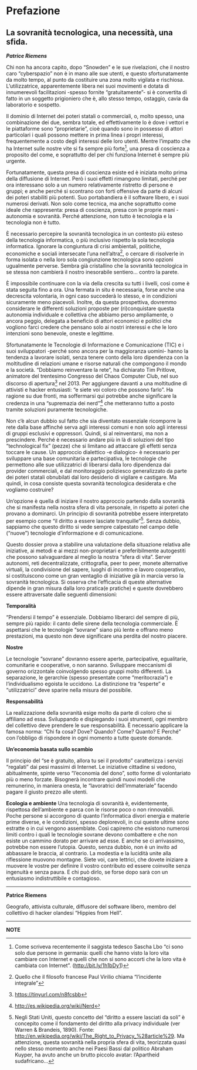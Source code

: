 **Prefazione**
===
**La sovranità tecnologica, una necessità, una sfida.**
---
***Patrice Riemens***

Chi non ha ancora capito, dopo “Snowden” e le sue rivelazioni, che il nostro caro “cyberspazio” non è in mano alle sue utenti, e questo sfortunatamente da molto tempo, al punto da costituire una zona molto vigilata e rischiosa. L’utilizzatrice, apparentemente libera nei suoi movimenti e dotata di innumerevoli facilitazioni -spesso fornite “gratuitamente”- si è convertita di fatto in un soggetto prigioniero che è, allo stesso tempo, ostaggio, cavia da laboratorio e sospetto. 

Il dominio di Internet dei poteri statali o commerciali, o, molto spesso, una combinazione dei due, sembra totale, ed effettivamente lo è dove i vettori e le piattaforme sono “proprietarie”, cioè quando sono in possesso di attori particolari i quali possono mettere in prima linea i propri interessi, frequentemente a costo degli interessi delle loro utenti. Mentre l’impatto che ha Internet sulle nostre vite si fa sempre più forte[^1], una presa di coscienza a proposito del come, e soprattutto del per chi funziona Internet è sempre più urgente.

Fortunatamente, questa presa di coscienza esiste ed è iniziata molto prima della diffusione di Internet. Però i suoi effetti rimangono limitati, perché per ora interessano solo a un numero relativamente ristretto di persone e gruppi; e anche perché si scontrano con forti offensive da parte di alcuni dei poteri stabiliti più potenti. Suo portabandiera è il software libero, e i suoi numerosi derivati. Non solo come tecnica, ma anche soprattutto come ideale che rappresenta: presa di coscienza, presa con le proprie mani -autonomia e sovranità. Perché attenzione, non tutto è tecnologia e la tecnologia non è tutto. 

È necessario percepire la sovranità tecnologica in un contesto più esteso della tecnologia informatica, o più inclusivo rispetto la sola tecnologia informatica. Ignorare la congiuntura di crisi ambientali, politiche, economiche e sociali intersecate l’una nell’altra[^2], o cercare di risolverle in forma isolata o nella loro sola congiunzione tecnologica sono opzioni ugualmente perverse. Sembra già cristallino che la sovranità tecnologica in se stessa non cambierà il nostro inesorabile sentiero… contro la parete. 

È impossibile continuare con la via della crescita su tutti i livelli, così come è stata seguita fino a ora. Una fermata in situ è necessaria, forse anche una decrescita volontaria, in ogni caso succederà lo stesso, e in condizioni sicuramente meno piacevoli. Inoltre, da questa prospettiva, dovremmo considerare le differenti soluzioni proposte per (ri)conquistare questa autonomia individuale e collettiva che abbiamo perso ampliamente, o ancora peggio, delegata a beneficio di attori economici e politici che vogliono farci credere che pensano solo ai nostri interessi e che le loro intenzioni sono benevole, oneste e legittime.

Sfortunatamente le Tecnologie di Informazione e Comunicazione (TIC) e i suoi sviluppatori -perché sono ancora per la maggioranza uomini- hanno la tendenza a lavorare isolati, senza tenere conto della loro dipendenza con la moltitudine di relazioni umane e risorse naturali che compongono il mondo e la società. “Dobbiamo reinventare la rete”, ha dichiarato Tim Pritlove, animatore del trentesimo Congresso del Chaos Computer Club, nel suo discorso di apertura[^3] nel 2013. Per aggiungere davanti a una moltitudine di attivisti e hacker entusiasti: “e siete voi coloro che possono farlo”. Ha ragione su due fronti, ma soffermarsi qui potrebbe anche significare la credenza in una “supremazia dei nerd”[^4] che metteranno tutto a posto tramite soluzioni puramente tecnologiche. 

Non c’è alcun dubbio sul fatto che sia diventato essenziale ricomporre la rete dalla base affinché serva agli interessi comuni e non solo agli interessi di gruppi esclusivi e oppressori. Quindi, sì al reinventarsi, ma non a prescindere. Perché è necessario andare più in là di soluzioni del tipo “technological fix” (pezze) che si limitano ad attaccare gli effetti senza toccare le cause. Un approccio dialettico -e dialogico- è necessario per sviluppare una base comunitaria e partecipativa, le tecnologie che permettono alle sue utilizzatrici di liberarsi dalla loro dipendenza dai provider commerciali, e dal monitoraggio poliziesco generalizzato da parte dei poteri statali obnubilati dal loro desiderio di vigilare e castigare. Ma quindi, in cosa consiste questa sovranità tecnologica desiderata e che vogliamo costruire? 

Un’opzione è quella di iniziare il nostro approccio partendo dalla sovranità che si manifesta nella nostra sfera di vita personale, in rispetto ai poteri che provano a dominarci. Un principio di sovranità potrebbe essere interpretato per esempio come “il diritto a essere lasciate tranquille”[^5]. Senza dubbio, sappiamo che questo diritto si vede sempre calpestato nel campo delle (“nuove”) tecnologie d’informazione e di comunicazione. 

Questo dossier prova a stabilire una valutazione della situazione relativa alle iniziative, ai metodi e ai mezzi non-proprietari e preferibilmente autogestiti che possono salvaguardare al meglio la nostra “sfera di vita”. Server autonomi, reti decentralizzate, crittografia, peer to peer, monete alternative virtuali, la condivisione del sapere, luoghi di incontro e lavoro cooperativo, si costituiscono come un gran ventaglio di iniziative già in marcia verso la sovranità tecnologica. Si osserva che l’efficacia di queste alternative dipende in gran misura dalla loro pratica(e pratiche) e queste dovrebbero essere attraversate dalle seguenti dimensioni:

**Temporalità**

“Prendersi il tempo” è essenziale. Dobbiamo liberarci del sempre di più, sempre più rapido: il canto delle sirene della tecnologia commerciale. È aspettarsi che le tecnologie “sovrane” siano più lente e offrano meno prestazioni, ma questo non deve significare una perdita del nostro piacere. 

**Nostre**

Le tecnologie “sovrane” dovranno essere aperte, partecipative, egualitarie, comunitarie e cooperative, o non saranno. 
Sviluppare meccanismi di governo orizzontale coinvolgendo spesso gruppi molto differenti. La separazione, le gerarchie (spesso presentate come “meritocrazia”) e l’individualismo egoista le uccidono. La distinzione tra “esperte” e “utilizzatrici” deve sparire nella misura del possibile.

**Responsabilità**

La realizzazione della sovranità esige molto da parte di coloro che si affiliano ad essa. Sviluppando e dispiegando i suoi strumenti, ogni membro del collettivo deve prendere le sue responsabilità. È necessario applicare la famosa norma:
“Chi fa cosa? Dove? Quando? Come? Quanto? E Perché” con l’obbligo di rispondere in ogni momento a tutte queste domande.

**Un’economia basata sullo scambio**

Il principio del “se è gratuito, allora tu sei il prodotto” caratterizza i servizi “regalati” dai pesi massimi di Internet. Le iniziative cittadine si vedono, abitualmente, spinte verso “l’economia del dono”, sotto forme di volontariato più o meno forzate. Bisognerà incontrare quindi nuovi modelli che remunerino, in maniera onesta, le “lavoratrici dell’immateriale” facendo pagare il giusto prezzo alle utenti.

**Ecologia e ambiente**
Una tecnologia di sovranità è, evidentemente, rispettosa dell’ambiente e parca con le risorse poco o non rinnovabili. Poche persone si accorgono di quanto l’informatica divori energia e materie prime diverse, e le condizioni, spesso deplorevoli, in cui queste ultime sono estratte o in cui vengono assemblate. Così capiremo che esistono numerosi limiti contro i quali le tecnologie sovrane devono combattere e che non esiste un cammino dorato per arrivare ad esse. E anche se ci arrivassimo, potrebbe non essere l’utopia. Questo, senza dubbio, non è un invito ad abbassare le braccia, al contrario. La modestia e la lucidità unite alla riflessione muovono montagne. Siete voi, care lettrici, che dovete iniziare a muovere le vostre per definire il vostro contributo ed essere coinvolte senza ingenuità e senza paura. E chi può dirlo, se forse dopo sarà con un entusiasmo indistruttibile e contagioso.

---

**Patrice Riemens**

Geografo, attivista culturale, diffusore del software libero, membro del collettivo di hacker olandesi “Hippies from Hell”.

---

**NOTE**

[^1]:	Come scriveva recentemente il saggista tedesco Sascha Lbo “ci sono solo due persone in germania: quelli che hanno visto la loro vita cambiare con Internet e quelli che non si sono accorti che la loro vita è cambiata con Internet”. (http://bit.ly/1h1bDy1)
[^2]:	Quello che il filosofo francese Paul Virilio chiama “l’incidente integrale”
[^3]:	https://tinyurl.com/n8fcsbb
[^4]:   http://es.wikipedia.org/wiki/Nerd
[^5]:	Negli Stati Uniti, questo concetto del “diritto a essere lasciati da soli” è concepito come il fondamento del diritto alla privacy individuale (ver Warren & Brandeis, 1890). Fonte: http://en.wikipedia.org/wiki/The_Right_to_Privacy_%28article%29. Ma attenzione, questa sovranità nella propria sfera di vita, teorizzata quasi nello stesso momento anche nei Paesi Bassi dal politico Abraham Kuyper, ha avuto anche un brutto piccolo avatar: l’Apartheid sudafricano... 
[^6]:	Fonte: http://fr.wikipedia.org/wiki/QQOQCCP 

